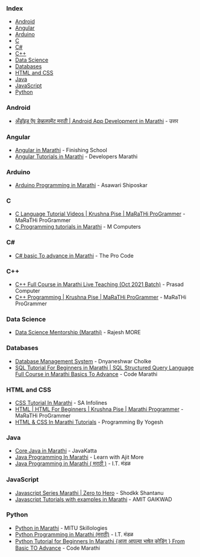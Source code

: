 ### Index

* [Android](#android)
* [Angular](#angular)
* [Arduino](#arduino)
* [C](#c)
* [C#](#csharp)
* [C++](#cpp)
* [Data Science](#datascience)
* [Databases](#databases)
* [HTML and CSS](#html-and-css)
* [Java](#java)
* [JavaScript](#javascript)
* [Python](#python)


### Android

* [अँड्रॉइड ऍप डेव्हलपमेंट मराठी \| Android App Development in Marathi](https://youtube.com/playlist?list=PLy1NOWTMDFjDLCgmxRNLDJtlutJOYl2d7) - उत्तर


### Angular

* [Angular in Marathi](https://youtube.com/playlist?list=PLpDAynbYcV3sruD9MNfmZtimPCKHicA2V) - Finishing School
* [Angular Tutorials in Marathi](https://youtube.com/playlist?list=PLMs908ICeVMEBw4CevNdPvvIJDaQV1ISN) - Developers Marathi


### Arduino

* [Arduino Programming in Marathi](https://youtube.com/playlist?list=PL8yOrZ6_TOt5Y-ZG34wLePPZsDaZpatqD) - Asawari Shiposkar


### <a id="c"></a>C

* [C Language Tutorial Videos \| Krushna Pise \| MaRaTHi ProGrammer](https://youtube.com/playlist?list=PLWSZr_wlNWax9fqyNyt6Q3ADBgwLE2HvU) - MaRaTHi ProGrammer
* [C Programming tutorials in Marathi](https://youtube.com/playlist?list=PLCx-k6Qe-qShOnyqpTckJd9qWflu0Ah5I) - M Computers


### <a id="csharp"></a>C#

* [C# basic To advance in Marathi](https://youtube.com/playlist?list=PLQX297IOnCYoDo0l80fQHQrCxF0PAx8zs) - The Pro Code


### <a id="cpp"></a>C++

* [C++ Full Course in Marathi Live Teaching (Oct 2021 Batch)](https://youtube.com/playlist?list=PLddGZGOJ3oy61NpGiR83kYQDK8nIeTcRX) - Prasad Computer
* [C++ Programming \| Krushna Pise \| MaRaTHi ProGrammer](https://youtube.com/playlist?list=PLWSZr_wlNWazn-waH7XkwE2VfT13f5oAG) - MaRaTHi ProGrammer


### Data Science

* [Data Science Mentorship (Marathi)](https://youtube.com/playlist?list=PL9WbN_hBLtt9pYOryPps3J1M2ngFb5C14) - Rajesh MORE


### Databases

* [Database Management System](https://youtube.com/playlist?list=PLNUHhIfQzCNcVcVbMDI8jmjxbZ9u3QSUY) - Dnyaneshwar Cholke
* [SQL Tutorial For Beginners in Marathi \| SQL Structured Query Language Full Course in Marathi Basics To Advance](https://youtube.com/playlist?list=PLFwH5aoadVcnimSkNWYKUjsvOTXvVnfVw) - Code Marathi


### HTML and CSS  

* [CSS Tutorial In Marathi](https://youtube.com/playlist?list=PLWkJQ8CSXYd4wee103RY961OdWXwnHsBo) - SA Infolines
* [HTML \| HTML For Beginners \| Krushna Pise \| Marathi Programmer](https://youtube.com/playlist?list=PLWSZr_wlNWaw8_iFhKvrPKp1Uh2S1dXHk) - MaRaTHi ProGrammer
* [HTML & CSS In Marathi Tutorials](https://youtube.com/playlist?list=PLU1bHMETQ0vzRyMVH2Wp6sA8bMUuVl5S2) - Programming By Yogesh


### Java

* [Core Java in Marathi](https://youtube.com/playlist?list=PLcb3cGQ8kyd_n-B6NWekCItJ-2SrRqm8-) - JavaKatta
* [Java Programming In Marathi](https://youtube.com/playlist?list=PLFNYRs6J377j9k2lXXewIxx2IfRKg4w1t) - Learn with Ajit More
* [Java Programming in Marathi ( मराठी )](https://youtube.com/playlist?list=PLI1D7QZwksP7_vZ-UxoSq0iA0k6uxrXuz) - I.T. मंडळ


### JavaScript

* [Javascript Series Marathi \| Zero to Hero](https://youtube.com/playlist?list=PLpHGE1RJRnR2dONhkep0994hYIAXj2trt) - Shodkk Shantanu
* [Javascript Tutorials with examples in Marathi](https://youtube.com/playlist?list=PL_9bg9gibAYofFlo--HF_j1NWKBoK58YL) - AMIT GAIKWAD


### Python

* [Python in Marathi](https://youtube.com/playlist?list=PL9D-kb1y7d4cL3xI0Wk1krRjjiPE4IPUd) - MITU Skillologies
* [Python Programming in Marathi (मराठी)](https://youtube.com/playlist?list=PLI1D7QZwksP64N_zkmXxr9DAzLy9mJClY) - I.T. मंडळ
* [Python Tutorial for Beginners In Marathi {आता आपल्या भाषेत कोडिंग } From Basic TO Advance](https://youtube.com/playlist?list=PLFwH5aoadVcnfGG9WtTd-4qYO9gzk773P) - Code Marathi
